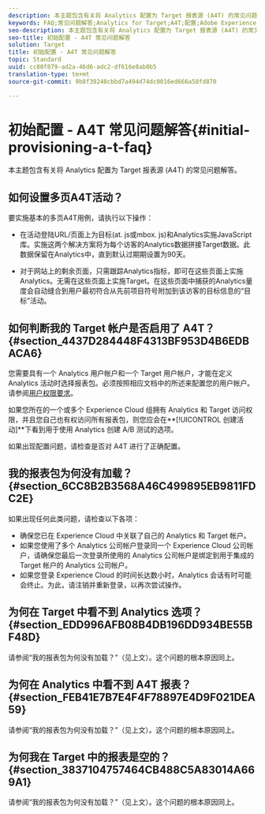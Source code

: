 ```yaml
---
description: 本主题包含有关将 Analytics 配置为 Target 报表源 (A4T) 的常见问题解答。
keywords: FAQ;常见问题解答;Analytics for Target;A4T;配置;Adobe Experience Cloud
seo-description: 本主题包含有关将 Analytics 配置为 Target 报表源 (A4T) 的常见问题解答。
seo-title: 初始配置 - A4T 常见问题解答
solution: Target
title: 初始配置 - A4T 常见问题解答
topic: Standard
uuid: cc80f879-ad2a-46d6-adc2-df616e8ab0b5
translation-type: tm+mt
source-git-commit: 9b8f39240cbbd7a494d74dc0016ed666a58fd870

---
```



# 初始配置 - A4T 常见问题解答{#initial-provisioning-a-t-faq}

本主题包含有关将 Analytics 配置为 Target 报表源 (A4T) 的常见问题解答。

## 如何设置多页A4T活动？

要实施基本的多页A4T用例，请执行以下操作：

* 在活动登陆URL/页面上为目标(at. js或mbox. js)和Analytics实施JavaScript库。实施这两个解决方案将为每个访客的Analytics数据拼接Target数据。此数据保留在Analytics中，直到默认过期期设置为90天。

* 对于网站上的剩余页面，只需跟踪Analytics指标，即可在这些页面上实施Analytics。无需在这些页面上实施Target。在这些页面中捕获的Analytics量度会自动缝合到用户最初符合从先前项目符号附加到该访客的目标信息的“目标”活动。

## 如何判断我的 Target 帐户是否启用了 A4T？{#section_4437D284448F4313BF953D4B6EDBACA6}

您需要具有一个 Analytics 用户帐户和一个 Target 用户帐户，才能在定义 Analytics 活动时选择报表包。必须按照相应文档中的所述来配置您的用户帐户。请参阅[用户权限要求](../../../c-integrating-target-with-mac/a4t/account-reqs.md#concept_4BC06CAB00BF46FF9362AFE98656B083)。

如果您所在的一个或多个 Experience Cloud 组拥有 Analytics 和 Target 访问权限，并且您自己也有权访问所有报表包，则您应会在**[!UICONTROL 创建活动]**下看到用于使用 Analytics 创建 A/B 测试的选项。

如果出现配置问题，请检查是否对 A4T 进行了正确配置。

## 我的报表包为何没有加载？ {#section_6CC8B2B3568A46C499895EB9811FDC2E}

如果出现任何此类问题，请检查以下各项：

* 确保您已在 Experience Cloud 中关联了自己的 Analytics 和 Target 帐户。
* 如果您使用了多个 Analytics 公司帐户登录同一个 Experience Cloud 公司帐户，请确保您最后一次登录所使用的 Analytics 公司帐户是绑定到用于集成的 Target 帐户的 Analytics 公司帐户。
* 如果您登录 Experience Cloud 的时间长达数小时，Analytics 会话有时可能会终止。为此，请注销并重新登录，以再次尝试操作。

## 为何在 Target 中看不到 Analytics 选项？ {#section_EDD996AFB08B4DB196DD934BE55BF48D}

请参阅“我的报表包为何没有加载？”（见上文）。这个问题的根本原因同上。

## 为何在 Analytics 中看不到 A4T 报表？ {#section_FEB41E7B7E4F4F78897E4D9F021DEA59}

请参阅“我的报表包为何没有加载？”（见上文）。这个问题的根本原因同上。

## 为何我在 Target 中的报表是空的？ {#section_3837104757464CB488C5A83014A669A1}

请参阅“我的报表包为何没有加载？”（见上文）。这个问题的根本原因同上。
